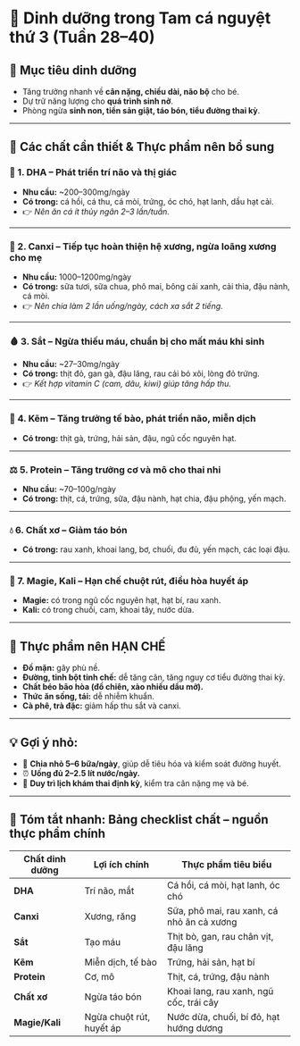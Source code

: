 # 🤰 Dinh dưỡng trong Tam cá nguyệt thứ 3 (Tuần 28–40)

## 🎯 Mục tiêu dinh dưỡng
- Tăng trưởng nhanh về **cân nặng, chiều dài, não bộ** cho bé.
- Dự trữ năng lượng cho **quá trình sinh nở**.
- Phòng ngừa **sinh non, tiền sản giật, táo bón, tiểu đường thai kỳ**.

---

## 🔑 Các chất cần thiết & Thực phẩm nên bổ sung

### 🧠 1. DHA – Phát triển trí não và thị giác
- **Nhu cầu:** ~200–300mg/ngày
- **Có trong:** cá hồi, cá thu, cá mòi, trứng, óc chó, hạt lanh, dầu hạt cải.
- 👉 *Nên ăn cá ít thủy ngân 2–3 lần/tuần.*

---

### 💪 2. Canxi – Tiếp tục hoàn thiện hệ xương, ngừa loãng xương cho mẹ
- **Nhu cầu:** 1000–1200mg/ngày
- **Có trong:** sữa tươi, sữa chua, phô mai, bông cải xanh, cải thìa, đậu nành, cá mòi.
- 👉 *Nên chia làm 2 lần uống/ngày, cách xa sắt 2 tiếng.*

---

### 🩸 3. Sắt – Ngừa thiếu máu, chuẩn bị cho mất máu khi sinh
- **Nhu cầu:** ~27–30mg/ngày
- **Có trong:** thịt đỏ, gan gà, đậu lăng, rau cải bó xôi, lòng đỏ trứng.
- 👉 *Kết hợp vitamin C (cam, dâu, kiwi) giúp tăng hấp thu.*

---

### 🔬 4. Kẽm – Tăng trưởng tế bào, phát triển não, miễn dịch
- **Có trong:** thịt gà, trứng, hải sản, đậu, ngũ cốc nguyên hạt.

---

### ⚖️ 5. Protein – Tăng trưởng cơ và mô cho thai nhi
- **Nhu cầu:** ~70–100g/ngày
- **Có trong:** thịt, cá, trứng, sữa, đậu nành, hạt chia, đậu phộng, yến mạch.

---

### 💧 6. Chất xơ – Giảm táo bón
- **Có trong:** rau xanh, khoai lang, bơ, chuối, đu đủ, yến mạch, các loại đậu.

---

### 🧂 7. Magie, Kali – Hạn chế chuột rút, điều hòa huyết áp
- **Magie:** có trong ngũ cốc nguyên hạt, hạt bí, rau xanh.
- **Kali:** có trong chuối, cam, khoai tây, nước dừa.

---

## 🚫 Thực phẩm nên HẠN CHẾ
- **Đồ mặn:** gây phù nề.
- **Đường, tinh bột tinh chế:** dễ tăng cân, tăng nguy cơ tiểu đường thai kỳ.
- **Chất béo bão hòa (đồ chiên, xào nhiều dầu mỡ).**
- **Thức ăn sống, tái:** dễ nhiễm khuẩn.
- **Cà phê, trà đặc:** giảm hấp thu sắt và canxi.

---

## 💡 Gợi ý nhỏ:
- 🥣 **Chia nhỏ 5–6 bữa/ngày**, giúp dễ tiêu hóa và kiểm soát đường huyết.
- ⏰ **Uống đủ 2–2.5 lít nước/ngày.**
- 📆 **Duy trì lịch khám thai định kỳ**, kiểm tra cân nặng mẹ và bé.

---

## 📌 Tóm tắt nhanh: Bảng checklist chất – nguồn thực phẩm chính

| Chất dinh dưỡng | Lợi ích chính                | Thực phẩm tiêu biểu                              |
|------------------|------------------------------|--------------------------------------------------|
| **DHA**          | Trí não, mắt                | Cá hồi, cá mòi, hạt lanh, óc chó                |
| **Canxi**        | Xương, răng                  | Sữa, phô mai, rau xanh, cá nhỏ ăn cả xương     |
| **Sắt**          | Tạo máu                      | Thịt bò, gan, rau chân vịt, đậu lăng            |
| **Kẽm**          | Miễn dịch, tế bào            | Trứng, hải sản, hạt bí                          |
| **Protein**      | Cơ, mô                        | Thịt, cá, trứng, đậu nành                       |
| **Chất xơ**      | Ngừa táo bón                 | Khoai lang, rau xanh, ngũ cốc, trái cây         |
| **Magie/Kali**   | Ngừa chuột rút, huyết áp     | Nước dừa, chuối, bí đỏ, hạt hướng dương        |

